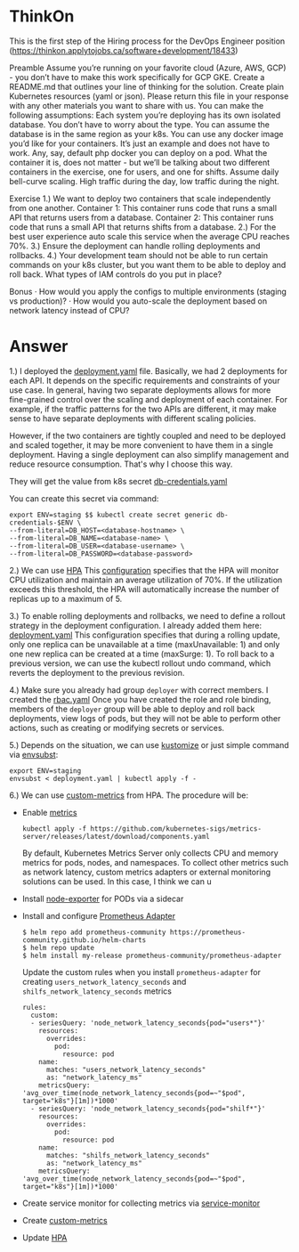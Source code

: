# ThinkOn
This is the first step of the Hiring process for the DevOps Engineer position (https://thinkon.applytojobs.ca/software+development/18433)

Preamble
Assume you’re running on your favorite cloud (Azure, AWS, GCP) - you don’t have to make this work specifically for GCP GKE.
Create a README.md that outlines your line of thinking for the solution.
Create plain Kubernetes resources (yaml or json). Please return this file in your response with any other materials you want to share with us.
You can make the following assumptions:
Each system you’re deploying has its own isolated database. You don’t have to worry about the type. You can assume the database is in the same region as your k8s.
You can use any docker image you’d like for your containers. It’s just an example and does not have to work. Any, say, default php docker you can deploy on a pod. What the container it is, does not matter - but we’ll be talking about two different containers in the exercise, one for users, and one for shifts.
Assume daily bell-curve scaling. High traffic during the day, low traffic during the night.

Exercise
1.) We want to deploy two containers that scale independently from one another.
Container 1: This container runs code that runs a small API that returns users from a database.
Container 2: This container runs code that runs a small API that returns shifts from a database.
2.) For the best user experience auto scale this service when the average CPU reaches 70%.
3.) Ensure the deployment can handle rolling deployments and rollbacks.
4.) Your development team should not be able to run certain commands on your k8s cluster, but you want them to be able to deploy and roll back. What types of IAM controls do you put in place?

Bonus
·    How would you apply the configs to multiple environments (staging vs production)?
·    How would you auto-scale the deployment based on network latency instead of CPU?

# Answer
1.) I deployed the [deployment.yaml](https://github.com/StevenDevops/ThinkOn/blob/main/deployment.yaml) file. 
Basically, we had 2 deployments for each API. It depends on the specific requirements and constraints of your use case. In general, having two separate deployments allows for more fine-grained control over the scaling and deployment of each container. For example, if the traffic patterns for the two APIs are different, it may make sense to have separate deployments with different scaling policies.

However, if the two containers are tightly coupled and need to be deployed and scaled together, it may be more convenient to have them in a single deployment. Having a single deployment can also simplify management and reduce resource consumption. That's why I choose this way.

They will get the value from k8s secret [db-credentials.yaml](https://github.com/StevenDevops/ThinkOn/blob/main/db-credentials.yaml)

You can create this secret via command:
```
export ENV=staging $$ kubectl create secret generic db-credentials-$ENV \
--from-literal=DB_HOST=<database-hostname> \
--from-literal=DB_NAME=<database-name> \
--from-literal=DB_USER=<database-username> \
--from-literal=DB_PASSWORD=<database-password>
```
2.) We can use [HPA](https://kubernetes.io/docs/tasks/run-application/horizontal-pod-autoscale/)
This [configuration](https://github.com/StevenDevops/ThinkOn/blob/main/hpa.yaml) specifies that the HPA will monitor CPU utilization and maintain an average utilization of 70%. If the utilization exceeds this threshold, the HPA will automatically increase the number of replicas up to a maximum of 5.

3.) To enable rolling deployments and rollbacks, we need to define a rollout strategy in the deployment configuration. I already added them here: [deployment.yaml](https://github.com/StevenDevops/ThinkOn/blob/main/deployment.yaml#L13-L16)
This configuration specifies that during a rolling update, only one replica can be unavailable at a time (maxUnavailable: 1) and only one new replica can be created at a time (maxSurge: 1).
To roll back to a previous version, we can use the kubectl rollout undo command, which reverts the deployment to the previous revision.

4.) Make sure you already had group `deployer` with correct members. I created the [rbac.yaml](https://github.com/StevenDevops/ThinkOn/blob/main/rbac.yaml)
Once you have created the role and role binding, members of the `deployer` group will be able to deploy and roll back deployments, view logs of pods, but they will not be able to perform other actions, such as creating or modifying secrets or services.


5.) Depends on the situation, we can use [kustomize](https://kustomize.io/) or just simple command via [envsubst](https://man7.org/linux/man-pages/man1/envsubst.1.html):
```
export ENV=staging
envsubst < deployment.yaml | kubectl apply -f -
```

6.) We can use [custom-metrics](https://kubernetes.io/docs/tasks/run-application/horizontal-pod-autoscale/#scaling-on-custom-metrics) from HPA.
The procedure will be:
* Enable  [metrics](https://github.com/kubernetes-sigs/metrics-server)

  `kubectl apply -f https://github.com/kubernetes-sigs/metrics-server/releases/latest/download/components.yaml`

  By default, Kubernetes Metrics Server only collects CPU and memory metrics for pods, nodes, and namespaces. To collect other metrics such as network latency, custom metrics adapters or external monitoring solutions can be used. In this case, I think we can u

* Install [node-exporter](https://github.com/StevenDevops/ThinkOn/blob/main/deployment.yaml#L74-L76) for PODs via a sidecar

* Install and configure [Prometheus Adapter](https://github.com/kubernetes-sigs/prometheus-adapter)
  ```
  $ helm repo add prometheus-community https://prometheus-community.github.io/helm-charts
  $ helm repo update
  $ helm install my-release prometheus-community/prometheus-adapter
  ```
  Update the custom rules when you install `prometheus-adapter` for creating `users_network_latency_seconds` and `shilfs_network_latency_seconds` metrics
  ```
  rules:
    custom:
    - seriesQuery: 'node_network_latency_seconds{pod="users*"}'
      resources:
        overrides:
          pod:
            resource: pod
      name:
        matches: "users_network_latency_seconds"
        as: "network_latency_ms"
      metricsQuery: 'avg_over_time(node_network_latency_seconds{pod=~"$pod", target="k8s"}[1m])*1000'
    - seriesQuery: 'node_network_latency_seconds{pod="shilf*"}'
      resources:
        overrides:
          pod:
            resource: pod
      name:
        matches: "shilfs_network_latency_seconds"
        as: "network_latency_ms"
      metricsQuery: 'avg_over_time(node_network_latency_seconds{pod=~"$pod", target="k8s"}[1m])*1000'
  ```

* Create service monitor for collecting metrics via [service-monitor](https://github.com/StevenDevops/ThinkOn/blob/main/monitoring.yaml)
* Create [custom-metrics](https://github.com/StevenDevops/ThinkOn/blob/main/custom-metrics.yaml)
* Update [HPA](https://github.com/StevenDevops/ThinkOn/blob/main/hpa.yaml#L19-L21)


